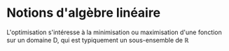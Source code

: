 # Notions d'algèbre linéaire

L'optimisation s'intéresse à la minimisation ou maximisation d'une fonction sur un domaine D, qui est typiquement un sous-ensemble de $\mathbb{R}$
